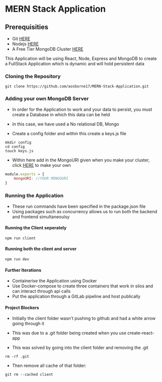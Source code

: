 # MERN Stack Application


## Prerequisities

- Git [HERE](https://git-scm.com/downloads)
- Nodejs [HERE](https://nodejs.org/en/download/)
- A Free Tier MongoDB Cluster [HERE](https://mlab.com/)

This Application will be using React, Node, Express and MongoDB to create a FullStack Application which is dynamic and will hold persistent data

### Cloning the Repository

```
git clone https://github.com/aosborne17/MERN-Stack-Application.git
```


### Adding your own MongoDB Server

- In order for the Application to work and your data to persist, you must create a Database in which this data can be held
- In this case, we have used a No relational DB, Mongo

- Create a config folder and within this create a keys.js file

```
mkdir config
cd config
touch keys.js
```
- Within here add in the MongoURI given when you make your cluster, click [HERE](https://mlab.com/) to make your own

```javascript
module.exports = {
    mongoURI: //YOUR MONGOURI
}
```

### Running the Application

- These run commands have been specified in the package.json file
- Using packages such as concurrency allows us to run both the backend and frontend simultaneoulsy

#### Running the Client seperately
```
npm run client
```

#### Running both the client and server
```
npm run dev
```

#### Further Iterations

- Containerise the Application using Docker
- Use Docker-compose to create three containers that work in silos and can interact through api calls
- Put the application through a GitLab pipeline and host publically


#### Project Blockers

- Initially the client folder wasn't pushing to github and had a white arrow going through it
- This was due to a .git folder being created when you use create-react-app

- This was solved by going into the client folder and removing the .git

```
rm -rf .git
```
- Then remove all cache of that folder:
```
git rm --cached client
```